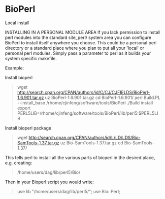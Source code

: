 BioPerl
=======

Local install

INSTALLING IN A PERSONAL MODULE AREA
If you lack permission to install perl modules into the standard site_perl/ system area you can configure BioPerl to install itself anywhere you choose. This could be a personal perl directory or a standard place where you plan to put all your 'local' or personal perl modules.
Simply pass a parameter to perl as it builds your system specific makefile.

Example:

Install bioperl
>wget http://search.cpan.org/CPAN/authors/id/C/CJ/CJFIELDS/BioPerl-1.6.901.tar.gz
>uz BioPerl-1.6.901.tar.gz
>cd BioPerl-1.6.901/
>perl Build.PL --install_base /rhome/cjinfeng/software/tools/BioPerl
>./Build install
>export PERL5LIB=/rhome/cjinfeng/software/tools/BioPerl/lib/perl5:$PERL5LIB

Install bioperl package 
>wget http://search.cpan.org/CPAN/authors/id/L/LD/LDS/Bio-SamTools-1.37.tar.gz
>uz Bio-SamTools-1.37.tar.gz
>cd Bio-SamTools-1.37/
>

This tells perl to install all the various parts of bioperl in the desired place, e.g. creating:

>/home/users/dag/lib/perl5/Bio/

Then in your Bioperl script you would write:

>use lib "/home/users/dag/lib/perl5/";
>use Bio::Perl;
